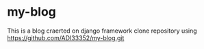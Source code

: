# my-blog
This is a blog craerted on django framework clone repository using https://github.com/ADI33352/my-blog.git
